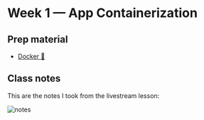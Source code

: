# Week 1 — App Containerization

## Prep material

- [Docker :whale:](./notes/docker.md)
## Class notes 
This are the notes I took from the livestream lesson:

![notes](./assets/week1/notes_livestream_week1.jpg)